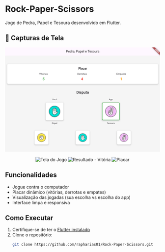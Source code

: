 # Rock-Paper-Scissors
Jogo de Pedra, Papel e Tesoura desenvolvido em Flutter.
## 📸 Capturas de Tela
![alt text](pedrapapeltesoura/assets/images/image.png)
<div align="center">
  <img src="screenshots/game_screen.png" width="30%" alt="Tela do Jogo">
  <img src="screenshots/result_win.png" width="30%" alt="Resultado - Vitória">
  <img src="screenshots/score_board.png" width="30%" alt="Placar">
</div>

## Funcionalidades

- Jogue contra o computador
- Placar dinâmico (vitórias, derrotas e empates)
- Visualização das jogadas (sua escolha vs escolha do app)
- Interface limpa e responsiva

## Como Executar

1. Certifique-se de ter o [Flutter instalado](https://flutter.dev/docs/get-started/install)
2. Clone o repositório:
   ```bash
   git clone https://github.com/rapharias01/Rock-Paper-Scissors.git
